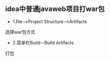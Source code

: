 ## idea中普通javaweb项目打war包

- 1.file-->Project Structure-->Artifacts

选择war包方式

- 2.菜单栏Build--Build Artifacts

打包
